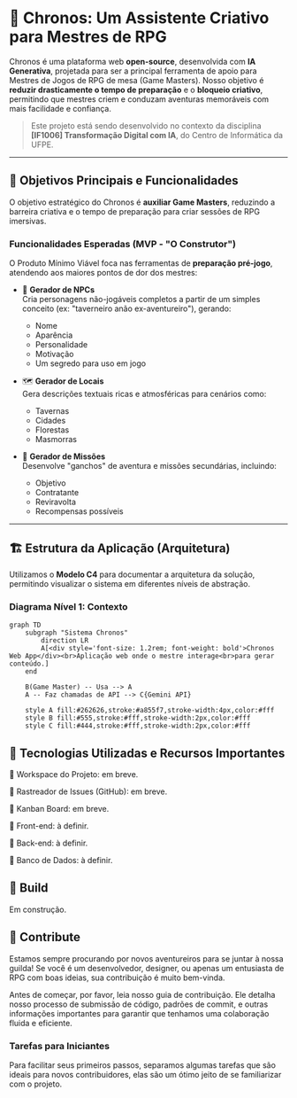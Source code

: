 # 🧙 Chronos: Um Assistente Criativo para Mestres de RPG

Chronos é uma plataforma web **open-source**, desenvolvida com **IA Generativa**, projetada para ser a principal ferramenta de apoio para Mestres de Jogos de RPG de mesa (Game Masters). Nosso objetivo é **reduzir drasticamente o tempo de preparação** e o **bloqueio criativo**, permitindo que mestres criem e conduzam aventuras memoráveis com mais facilidade e confiança.

> Este projeto está sendo desenvolvido no contexto da disciplina **[IF1006] Transformação Digital com IA**, do Centro de Informática da UFPE.

---

## 🎯 Objetivos Principais e Funcionalidades

O objetivo estratégico do Chronos é **auxiliar Game Masters**, reduzindo a barreira criativa e o tempo de preparação para criar sessões de RPG imersivas.

### Funcionalidades Esperadas (MVP - "O Construtor")

O Produto Mínimo Viável foca nas ferramentas de **preparação pré-jogo**, atendendo aos maiores pontos de dor dos mestres:

- 🎲 **Gerador de NPCs**  
  Cria personagens não-jogáveis completos a partir de um simples conceito (ex: "taverneiro anão ex-aventureiro"), gerando:
  - Nome
  - Aparência
  - Personalidade
  - Motivação
  - Um segredo para uso em jogo

- 🗺️ **Gerador de Locais**  
  Gera descrições textuais ricas e atmosféricas para cenários como:
  - Tavernas
  - Cidades
  - Florestas
  - Masmorras

- 📜 **Gerador de Missões**  
  Desenvolve "ganchos" de aventura e missões secundárias, incluindo:
  - Objetivo
  - Contratante
  - Reviravolta
  - Recompensas possíveis

---

## 🏗️ Estrutura da Aplicação (Arquitetura)

Utilizamos o **Modelo C4** para documentar a arquitetura da solução, permitindo visualizar o sistema em diferentes níveis de abstração.

### Diagrama Nível 1: Contexto

```mermaid
graph TD
    subgraph "Sistema Chronos"
        direction LR
        A[<div style='font-size: 1.2rem; font-weight: bold'>Chronos Web App</div><br>Aplicação web onde o mestre interage<br>para gerar conteúdo.]
    end

    B(Game Master) -- Usa --> A
    A -- Faz chamadas de API --> C{Gemini API}

    style A fill:#262626,stroke:#a855f7,stroke-width:4px,color:#fff
    style B fill:#555,stroke:#fff,stroke-width:2px,color:#fff
    style C fill:#444,stroke:#fff,stroke-width:2px,color:#fff
```

## 🔗 Tecnologias Utilizadas e Recursos Importantes
📌 Workspace do Projeto: em breve.

📌 Rastreador de Issues (GitHub): em breve.

📌 Kanban Board: em breve.

📌 Front-end: à definir.

📌 Back-end: à definir.

📌 Banco de Dados: à definir.

## 🔗 Build

Em construção.

## 🔗 Contribute

Estamos sempre procurando por novos aventureiros para se juntar à nossa guilda! Se você é um desenvolvedor, designer, ou apenas um entusiasta de RPG com boas ideias, sua contribuição é muito bem-vinda.

Antes de começar, por favor, leia nosso guia de contribuição. Ele detalha nosso processo de submissão de código, padrões de commit, e outras informações importantes para garantir que tenhamos uma colaboração fluida e eficiente.

### Tarefas para Iniciantes

Para facilitar seus primeiros passos, separamos algumas tarefas que são ideais para novos contribuidores, elas são um ótimo jeito de se familiarizar com o projeto.

